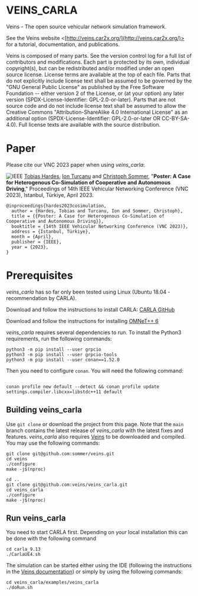 VEINS_CARLA
===============

Veins - The open source vehicular network simulation framework.

See the Veins website <[http://veins.car2x.org/](http://veins.car2x.org/)> for a tutorial, documentation,
and publications.

Veins is composed of many parts. See the version control log for a full list of
contributors and modifications. Each part is protected by its own, individual
copyright(s), but can be redistributed and/or modified under an open source
license. License terms are available at the top of each file. Parts that do not
explicitly include license text shall be assumed to be governed by the "GNU
General Public License" as published by the Free Software Foundation -- either
version 2 of the License, or (at your option) any later version
(SPDX-License-Identifier: GPL-2.0-or-later). Parts that are not source code and
do not include license text shall be assumed to allow the Creative Commons
"Attribution-ShareAlike 4.0 International License" as an additional option
(SPDX-License-Identifier: GPL-2.0-or-later OR CC-BY-SA-4.0). Full license texts
are available with the source distribution.

# Paper
Please cite our VNC 2023 paper when using *veins_carla*:

![](https://www.cms-labs.org/assets/bib2web/icons/IEEE-logo.gif "IEEE") [Tobias Hardes](https://www.cms-labs.org/people/hardes/), [Ion Turcanu](https://ion-turcanu.net/) and [Christoph Sommer](https://www.cms-labs.org/people/sommer/), "**Poster: A Case for Heterogenous Co-Simulation of Cooperative and Autonomous Driving**," Proceedings of 14th IEEE Vehicular Networking Conference (VNC 2023), Istanbul, Türkiye, April 2023.


```
@inproceedings{hardes2023cosimulation,
  author = {Hardes, Tobias and Turcanu, Ion and Sommer, Christoph},
  title = {{Poster: A Case for Heterogenous Co-Simulation of Cooperative and Autonomous Driving}},
  booktitle = {14th IEEE Vehicular Networking Conference (VNC 2023)},
  address = {Istanbul, Türkiye},
  month = {April},
  publisher = {IEEE},
  year = {2023},
}

```

# Prerequisites

*veins_carla* has so far only been tested using Linux (Ubuntu 18.04 - recommendation by CARLA).

Download and follow the instructions to install CARLA: [CARLA GitHub ](https://github.com/carla-simulator/)

Download and follow the instructions for installing [OMNeT++ 6 ](https://omnetpp.org/download/)

*veins_carla* requires several dependencies to run.
To install the Python3 requirements, run the following commands:

```
python3 -m pip install --user grpcio
python3 -m pip install --user grpcio-tools
python3 -m pip install --user conan==1.52.0
```

Then you need to configure ``conan``. You will need the following command:
```

conan profile new default --detect && conan profile update settings.compiler.libcxx=libstdc++11 default

```
Building veins_carla
--------------
Use `git clone` or download the project from this page. Note that the `main` branch contains the latest release of *veins_carla* with the latest fixes and features. *veins_carla* also requires [Veins](https://www.github.com/sommer/veins) to be downloaded and compiled.
You may use the following commands:
```
git clone git@github.com:sommer/veins.git
cd veins
./configure
make -j$(nproc)

cd ..
git clone git@github.com:veins/veins_carla.git
cd veins_carla
./configure
make -j$(nproc)
```


Run veins_carla
--------------
You need to start CARLA first. Depending on your local installation this can be done with the following command
```
cd carla_9.13
./CarlaUE4.sh
```
The simulation can be started either using the IDE (following the instructions in the [Veins documentation](http://veins.car2x.org/tutorial/)) or simply by using the following commands:
```
cd veins_carla/examples/veins_carla
./doRun.sh
```
